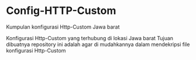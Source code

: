 # Config-HTTP-Custom
Kumpulan konfigurasi Http-Custom Jawa barat

Konfigurasi Http-Custom yang terhubung di lokasi Jawa barat
 Tujuan dibuatnya repository ini adalah agar di mudahkannya dalam mendekripsi file konfigurasi Http-Custom
